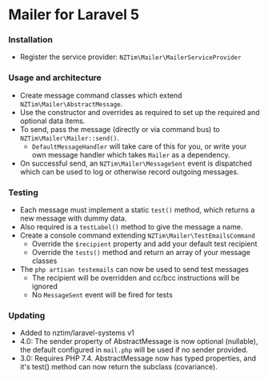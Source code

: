 # Mailer for Laravel 5

### Installation

* Register the service provider: `NZTim\Mailer\MailerServiceProvider`

### Usage and architecture

* Create message command classes which extend `NZTim\Mailer\AbstractMessage`.
* Use the constructor and overrides as required to set up the required and optional data items.
* To send, pass the message (directly or via command bus) to `NZTim\Mailer\Mailer::send()`.
    * `DefaultMessageHandler` will take care of this for you, or write your own message handler which takes `Mailer` as a dependency.
* On successful send, an `NZTim\Mailer\MessageSent` event is dispatched which can be used to log or otherwise record outgoing messages.

### Testing

* Each message must implement a static `test()` method, which returns a new message with dummy data.
* Also required is a `testLabel()` method to give the message a name.
* Create a console command extending `NZTim\Mailer\TestEmailsCommand`
    * Override the `$recipient` property and add your default test recipient
    * Override the `tests()` method and return an array of your message classes
* The `php artisan testemails` can now be used to send test messages
    * The recipient will be overridden and cc/bcc instructions will be ignored
    * No `MessageSent` event will be fired for tests

### Updating

* Added to nztim/laravel-systems v1
* 4.0: The sender property of AbstractMessage is now optional (nullable), the default configured in `mail.php` will be used if no sender provided.
* 3.0: Requires PHP 7.4. AbstractMessage now has typed properties, and it's test() method can now return the subclass (covariance).
